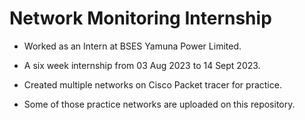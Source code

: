 # Network Monitoring Internship
 
- Worked as an Intern at BSES Yamuna Power Limited.

- A six week internship from 03 Aug 2023 to 14 Sept 2023.

- Created multiple networks on Cisco Packet tracer for practice.

- Some of those practice networks are uploaded on this repository.
